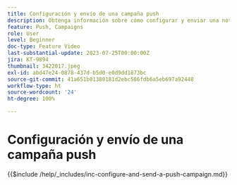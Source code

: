 ```yaml
---
title: Configuración y envío de una campaña push
description: Obtenga información sobre cómo configurar y enviar una notificación push con una campaña.
feature: Push, Campaigns
role: User
level: Beginner
doc-type: Feature Video
last-substantial-update: 2023-07-25T00:00:00Z
jira: KT-9894
thumbnail: 3422017.jpeg
exl-id: abd47e24-0878-437d-b5d0-e0d9dd1873bc
source-git-commit: 41a651b01380181d2ebc586fdb6a5eb697a92448
workflow-type: ht
source-wordcount: '24'
ht-degree: 100%

---
```


# Configuración y envío de una campaña push

{{$include /help/_includes/inc-configure-and-send-a-push-campaign.md}}
